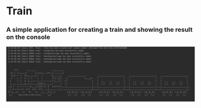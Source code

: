 # Train

### A simple application for creating a train and showing the result on the console

![example.png](example.png)